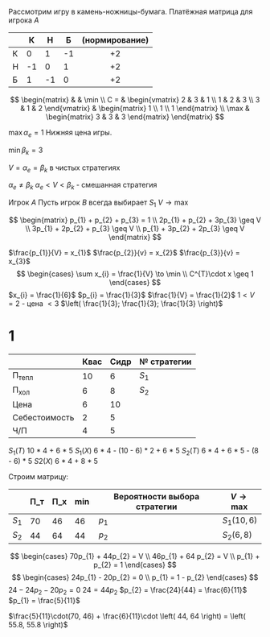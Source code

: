 Рассмотрим игру в камень-ножницы-бумага.
Платёжная матрица для игрока $A$

|     | К   | Н   | Б   | (нормирование) |
| --- | --- | --- | --- | :------------: |
| К   | 0   | 1   | -1  |       +2       |
| Н   | -1  | 0   | 1   |       +2       |
| Б   | 1   | -1  | 0   |       +2       |
$$
\begin{matrix}
 &  & \min \\
C = & \begin{vmatrix}
2 & 3 & 1 \\
1 & 2 & 3 \\
3 & 1 & 2
\end{vmatrix} & \begin{matrix}
1 \\
1 \\
1
\end{matrix} \\
\max & \begin{matrix}
3 & 3 & 3
\end{matrix}
\end{matrix}
$$

$\max \alpha_{e} = 1$
Нижняя цена игры.

$\min \beta_{k} = 3$

$V = \alpha_{e} = \beta_{k}$ в чистых стратегиях

$\alpha_{e} \neq \beta_{k}$
$\alpha_{e} < V < \beta_{k}$ - смешанная стратегия

Игрок $A$
Пусть игрок $B$ всегда выбирает $S_{1}$
$V \to \max$

$$
\begin{matrix}
p_{1} + p_{2} + p_{3} = 1 \\
2p_{1} + p_{2} + 3p_{3} \geq V \\
3p_{1} + 2p_{2} + p_{3} \geq V \\
p_{1} + 3p_{2} + 2p_{3} \geq V
\end{matrix}
$$



$\frac{p_{1}}{V} = x_{1}$
$\frac{p_{2}}{v} = x_{2}$
$\frac{p_{3}}{v} = x_{3}$
$$
\begin{cases}
\sum x_{i} = \frac{1}{V} \to \min \\
C^{T}\cdot x \geq 1
\end{cases} 
$$
$x_{i} = \frac{1}{6}$
$p_{i} = \frac{1}{3}$
$\frac{1}{V} = \frac{1}{2}$
$1 < V = 2$ - цена $< 3$
$\left( \frac{1}{3}; \frac{1}{3}; \frac{1}{3} \right)$



# 1

|                        | Квас | Сидр | № стратегии |
| ---------------------- | ---- | ---- | ----------- |
| $\text{П}_\text{тепл}$ | 10   | 6    | $S_{1}$     |
| $\text{П}_\text{хол}$  | 6    | 8    | $S_{2}$     |
| Цена                   | 6    | 10   |             |
| Себестоимость          | 2    | 5    |             |
| Ч/П                    | 4    | 5    |             |
$S_{1} (Т)$
	10 * 4 + 6 * 5
$S_{1} (Х)$
	6 * 4 - (10 - 6) * 2 + 6 * 5
$S_{2}(Т)$
	6 * 4 + 6 * 5 - (8 - 6) * 5
$S2(Х)$
	6 * 4 + 8 * 5

Строим матрицу:

|         | П_т | П_х | $\min$ | Вероятности выбора стратегии | $V \to \max$                |
| ------- | --- | --- | ------ | ---------------------------- | --------------------------- |
| $S_{1}$ | 70  | 46  | 46     | $p_{1}$                      | $S_{1}\left( 10, 6 \right)$ |
| $S_{2}$ | 44  | 64  | 44     | $p_{2}$                      | $S_{2}\left( 6, 8 \right)$  |
$$
\begin{cases}
70p_{1} + 44p_{2} = V \\
46p_{1} + 64 p_{2} = V \\
p_{1} + p_{2} = 1
\end{cases}
$$
$$
\begin{cases}
24p_{1} - 20p_{2} = 0 \\
p_{1} = 1 - p_{2}
\end{cases}
$$
$24 - 24p_{2} - 20p_{2} = 0$
$24 = 44 p_{2}$
$p_{2} = \frac{24}{44} = \frac{6}{11}$
$p_{1} = \frac{5}{11}$


$\frac{5}{11}\cdot(70, 46) + \frac{6}{11}\cdot \left( 44, 64 \right) = \left( 55.8, 55.8 \right)$

